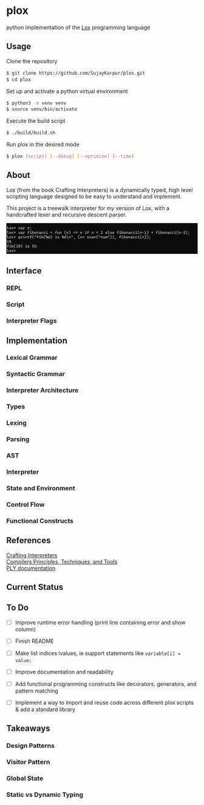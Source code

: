 # plox
python implementation of the [Lox](https://craftinginterpreters.com/the-lox-language.html) programming language 


## Usage

Clone the repository 
```sh
$ git clone https://github.com/SujayKarpur/plox.git
$ cd plox
```

Set up and activate a python virtual environment 
```sh
$ python3 -m venv venv
$ source venv/bin/activate
```

Execute the build script
```sh
$ ./build/build.sh
```


Run plox in the desired mode
```sh
$ plox [script] [--debug] [--optimize] [--time]
```


## About 
Lox (from the book Crafting Interpreters) is a dynamically typed, high level scripting language designed to be easy to understand and implement.  

This project is a treewalk interpreter for my version of Lox, with a handcrafted lexer and recursive descent parser.  

![Plox in action](./assets/images/REPL_fibonacci.png)

## Interface 
### REPL

### Script
### Interpreter Flags 


## Implementation

### Lexical Grammar
### Syntactic Grammar
### Interpreter Architecture
### Types
### Lexing
### Parsing
### AST 
### Interpreter
### State and Environment
### Control Flow 
### Functional Constructs



## References
[Crafting Interpreters](https://craftinginterpreters.com/)  
[Compilers Principles, Techniques, and Tools](https://www.amazon.in/Compilers-2e-Aho/dp/9332518661/ref=sr_1_1?crid=102BX5D3670H2&dib=eyJ2IjoiMSJ9.sZDFB1B_6Fylm6ggOLMgeQ.kPJtxpRyr7W0IIaa4tEUHgAa2MJPrf35HMjO2Ald03I&dib_tag=se&keywords=compileres&qid=1735748598&sprefix=compil%2Caps%2C737&sr=8-1)  
[PLY documentation](https://www.dabeaz.com/ply/ply.html)  

## Current Status


## To Do
- [ ] Improve runtime error handling (print line containing error and show column)
- [ ] Finish README
- [ ] Make list indices lvalues, ie support statements like `variable[i] = value;`
- [ ] Improve documentation and readability 
- [ ] Add functional programming constructs like decorators, generators, and pattern matching
- [ ] Implement a way to import and reuse code across different plox scripts & add a standard library



## Takeaways

### Design Patterns
### Visitor Pattern 
### Global State 
### Static vs Dynamic Typing 
### 

